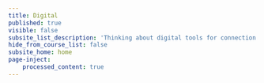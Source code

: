 ```yaml
---
title: Digital
published: true
visible: false
subsite_list_description: 'Thinking about digital tools for connection.'
hide_from_course_list: false
subsite_home: home
page-inject:
    processed_content: true
---
```

